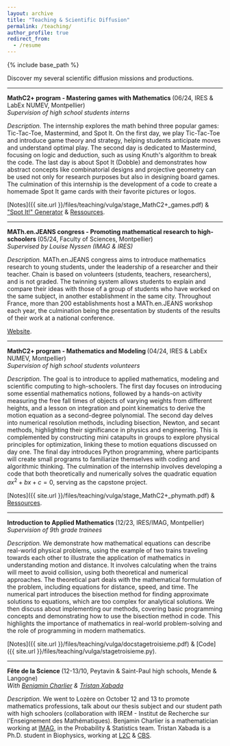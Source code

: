 ```yaml
---
layout: archive
title: "Teaching & Scientific Diffusion"
permalink: /teaching/
author_profile: true
redirect_from:
  - /resume
---
```


{% include base_path %}

Discover my several scientific diffusion missions and productions.

***

<b> MathC2+ program - Mastering games with Mathematics </b> (06/24, IRES & LabEx NUMEV, Montpellier) <br>
<i> Supervision of high school students interns </i> 

<i> Description. </i> The internship explores the math behind three popular games: Tic-Tac-Toe, Mastermind, and Spot It. On the first day, we play Tic-Tac-Toe and introduce game theory and strategy, helping students anticipate moves and understand optimal play. The second day is dedicated to Mastermind, focusing on logic and deduction, such as using Knuth's algorithm to break the code. The last day is about Spot It (Dobble) and demonstrates how abstract concepts like combinatorial designs and projective geometry can be used not only for research purposes but also in designing board games. The culmination of this internship is the development of a code to create a homemade Spot It game cards with their favorite pictures or logos.

[Notes]({{ site.url }}/files/teaching/vulga/stage_MathC2+_games.pdf) & ["Spot It!" Generator](https://drive.google.com/drive/folders/1-um0e3o-2jZF2PzBVca9z0-1Gwa3b0Vv?usp=share_link) & [Ressources](https://drive.google.com/drive/folders/17NNeur7VTuKg8do4X6xbIorIVkiRFRHQ?usp=share_link).

***

<b> MATh.en.JEANS congress - Promoting mathematical research to high-schoolers </b> (05/24, Faculty of Sciences, Montpellier) <br>
<i> Supervised by Louise Nyssen (IMAG & IRES) </i> 

<i> Description. </i> MATh.en.JEANS congress aims to introduce mathematics research to young students, under the leadership of a researcher and their teacher. Chain is based on volunteers (students, teachers, researchers), and is not graded. The twinning system allows students to explain and compare their ideas with those of a group of students who have worked on the same subject, in another establishment in the same city. Throughout France, more than 200 establishments host a MATh.en.JEANS workshop each year, the culmination being the presentation by students of the results of their work at a national conference.

[Website](https://www.mathenjeans.fr/Congres2024/Montpellier).

***

<b> MathC2+ program - Mathematics and Modeling </b> (04/24, IRES & LabEx NUMEV, Montpellier) <br>
<i> Supervision of high school students volunteers </i> 

<i> Description. </i> The goal is to introduce to applied mathematics, modeling and scientific computing to high-schoolers. The first day focuses on introducing some essential mathematics notions, followed by a hands-on activity measuring the free fall times of objects of varying weights from different heights, and a lesson on integration and point kinematics to derive the motion equation as a second-degree polynomial. The second day delves into numerical resolution methods, including bisection, Newton, and secant methods, highlighting their significance in physics and engineering. This is complemented by constructing mini catapults in groups to explore physical principles for optimization, linking these to motion equations discussed on day one. The final day introduces Python programming, where participants will create small programs to familiarize themselves with coding and algorithmic thinking. The culmination of the internship involves developing a code that both theoretically and numerically solves the quadratic equation $ax^2 + bx + c = 0$, serving as the capstone project.

[Notes]({{ site.url }}/files/teaching/vulga/stage_MathC2+_phymath.pdf) & [Ressources](https://drive.google.com/drive/folders/17mKAO9z5WmKf6Ay4QbG2_Txv-a8TvGIz?usp=share_link).

***

<b> Introduction to Applied Mathematics </b> (12/23, IRES/IMAG, Montpellier) <br>
<i> Supervision of 9th grade trainees </i> 

<i> Description. </i> We demonstrate how mathematical equations can describe real-world physical problems, using the example of two trains traveling towards each other to illustrate the application of mathematics in understanding motion and distance. It involves calculating when the trains will meet to avoid collision, using both theoretical and numerical approaches. The theoretical part deals with the mathematical formulation of the problem, including equations for distance, speed, and time. The numerical part introduces the bisection method for finding approximate solutions to equations, which are too complex for analytical solutions.
We then discuss about implementing our methods, covering basic programming concepts and demonstrating how to use the bisection method in code. This highlights the importance of mathematics in real-world problem-solving and the role of programming in modern mathematics.

[Notes]({{ site.url }}/files/teaching/vulga/docstagetroisieme.pdf) & [Code]({{ site.url }}/files/teaching/vulga/stagetroisieme.py).

***
<b> Fête de la Science </b> (12-13/10, Peytavin & Saint-Paul high schools, Mende & Langogne) <br>
<i> With [Benjamin Charlier](https://imag.umontpellier.fr/~charlier/index.php?page=index) & [Tristan Xabada](https://www.cbs.cnrs.fr/index.php/fr/personnel?PERS=Tristan%20Xabada)</i> 

<i> Description. </i> We went to Lozère on October 12 and 13 to promote mathematics professions, talk about our thesis subject and our student path with high schoolers (collaboration with IREM - Institut de Recherche sur l'Enseignement des Mathématiques). Benjamin Charlier is a mathematician working at [IMAG](https://imag.umontpellier.fr), in the Probability & Statistics team. Tristan Xabada is a Ph.D. student in Biophysics, working at [L2C](https://coulomb.umontpellier.fr) & [CBS](https://www.cbs.cnrs.fr/index.php/fr/).
